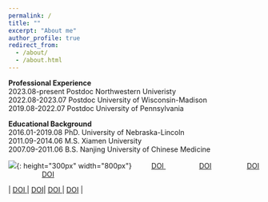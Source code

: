 ```yaml
---
permalink: /
title: ""
excerpt: "About me"
author_profile: true
redirect_from: 
  - /about/
  - /about.html
---
```


<span style='color: $twitter-color;'>**Professional Experience**</span>
<br/>2023.08-present    Postdoc Northwestern Univeristy
<br/>2022.08-2023.07    Postdoc University of Wisconsin-Madison
<br/>2019.08-2022.07    Postdoc University of Pennsylvania

<span style='color: $twitter-color;'>**Educational Background**</span>
<br/>2016.01-2019.08    PhD. University of Nebraska-Lincoln
<br/>2011.09-2014.06    M.S. Xiamen University 
<br/>2007.09-2011.06    B.S. Nanjing University of Chinese Medicine

![]({{site.baseurl}}/images/website_homepage.png){: height="300px" width="800px"}
&nbsp;&nbsp;&nbsp;&nbsp;&nbsp;&nbsp;&nbsp;&nbsp;<i class="fab fa-sistrix" style="color: #f53100;"></i> <a href="https://pubs.acs.org/doi/abs/10.1021/jacs.2c09700"> <u>DOI</u> </a>&nbsp;&nbsp;&nbsp;&nbsp;&nbsp;&nbsp;&nbsp;&nbsp;
&nbsp;&nbsp;&nbsp;&nbsp;&nbsp;&nbsp;&nbsp;&nbsp;<i class="fab fa-sistrix" style="color: #f53100;"></i><u>DOI</u>&nbsp;&nbsp;&nbsp;&nbsp;&nbsp;&nbsp;&nbsp;&nbsp;
&nbsp;&nbsp;&nbsp;&nbsp;&nbsp;&nbsp;&nbsp;&nbsp;<i class="fab fa-sistrix" style="color: #f53100;"></i> <a href="https://doi.org/10.1038/s41563-023-01612-2"> <u>DOI</u> </a>&nbsp;&nbsp;&nbsp;&nbsp;&nbsp;&nbsp;&nbsp;&nbsp;
&nbsp;&nbsp;&nbsp;&nbsp;&nbsp;&nbsp;&nbsp;&nbsp;<i class="fab fa-sistrix" style="color: #f53100;"></i><u>DOI</u>

| <i class="fab fa-sistrix" style="color: #f53100;"></i> <a href="https://pubs.acs.org/doi/abs/10.1021/jacs.2c09700"> <u>DOI</u> </a>| <i class="fab fa-sistrix" style="color: #f53100;"></i><u>DOI</u>| <i class="fab fa-sistrix" style="color: #f53100;"></i> <a href="https://doi.org/10.1038/s41563-023-01612-2"> <u>DOI</u> </a> | <i class="fab fa-sistrix" style="color: #f53100;"></i><u>DOI</u> |
